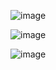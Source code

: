 ![image](https://github.com/user-attachments/assets/4a679093-37bc-4bbd-92f8-5d06dda2ff0f)

![image](https://github.com/user-attachments/assets/95d0ba0e-f573-499f-ab65-d9e4436d9a4b)

![image](https://github.com/user-attachments/assets/91e8ddde-be0d-4a20-a647-aac2ff6f7080)
